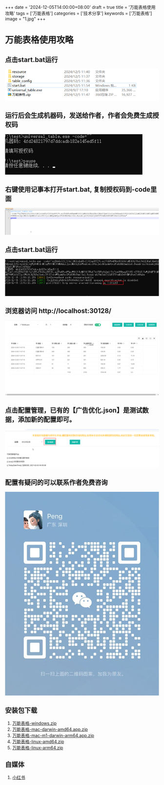 +++
date = '2024-12-05T14:00:00+08:00'
draft = true
title = '万能表格使用攻略'
tags = ['万能表格']
categories = ['技术分享']
keywords = ['万能表格']
image = "1.jpg"
+++

# 万能表格使用攻略
## 点击start.bat运行
![1.png](1.png)

## 运行后会生成机器码，发送给作者，作者会免费生成授权码
![2.png](2.png)

## 右键使用记事本打开start.bat, 复制授权码到-code里面
![3.png](3.png)

## 点击start.bat运行
![4.png](4.png)

## 浏览器访问 http://localhost:30128/
![5.png](5.png)

## 点击配置管理，已有的【广告优化.json】是测试数据，添加新的配置即可。
![6.png](6.png)

## 配置有疑问的可以联系作者免费咨询
![7.jpg](7.jpg)

## 安装包下载
1. [万能表格-windows.zip](universal_table.zip)
2. [万能表格-mac-darwin-amd64.app.zip](universal_table-mac-darwin-amd64.app.zip)
3. [万能表格-mac-m1-darwin-arm64.app.zip](universal_table-mac-m1-darwin-arm64.app.zip)
4. [万能表格-linux-amd64.zip](universal_table-linux-amd64.zip)
5. [万能表格-linux-arm64.zip](universal_table-linux-arm64.zip)


## 自媒体
1. [小红书](http://xhslink.com/a/RtPIbt1Mo720)
